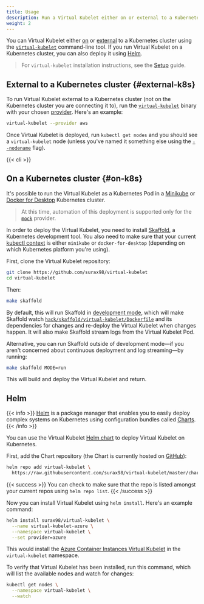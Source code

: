 ```yaml
---
title: Usage
description: Run a Virtual Kubelet either on or external to a Kubernetes cluster
weight: 2
---
```


You can Virtual Kubelet either [on](#on-k8s) or [external](#external-k8s) to a Kubernetes cluster using the [`virtual-kubelet`](#virtual-kubelet-cli) command-line tool. If you run Virtual Kubelet on a Kubernetes cluster, you can also deploy it using [Helm](#helm).

> For `virtual-kubelet` installation instructions, see the [Setup](../setup) guide.

## External to a Kubernetes cluster {#external-k8s}

To run Virtual Kubelet external to a Kubernetes cluster (not on the Kubernetes cluster you are connecting it to), run the [`virtual-kubelet`](#virtual-kubelet-cli) binary with your chosen [provider](../providers). Here's an example:

```bash
virtual-kubelet --provider aws
```

Once Virtual Kubelet is deployed, run `kubectl get nodes` and you should see a `virtual-kubelet` node (unless you've named it something else using the [`--nodename`](#virtual-kubelet-cli) flag).

<!-- The CLI docs are generated using the shortcode in layouts/shortcodes/cli.html
and the YAML config in data/cli.yaml
-->
{{< cli >}}

## On a Kubernetes cluster {#on-k8s}

It's possible to run the Virtual Kubelet as a Kubernetes Pod in a [Minikube](https://kubernetes.io/docs/setup/minikube/) or [Docker for Desktop](https://docs.docker.com/docker-for-windows/kubernetes/) Kubernetes cluster.

> At this time, automation of this deployment is supported only for the [`mock`](https://github.com/surax98/virtual-kubelet/tree/master/cmd/virtual-kubelet/internal/provider/mock) provider.

In order to deploy the Virtual Kubelet, you need to install [Skaffold](https://skaffold.dev/), a Kubernetes development tool. You also need to make sure that your current [kubectl context](https://kubernetes.io/docs/tasks/access-application-cluster/configure-access-multiple-clusters/) is either `minikube` or `docker-for-desktop` (depending on which Kubernetes platform you're using).

First, clone the Virtual Kubelet repository:

```bash
git clone https://github.com/surax98/virtual-kubelet
cd virtual-kubelet
```

Then:

```bash
make skaffold
```

By default, this will run Skaffold in [development mode](https://github.com/GoogleContainerTools/skaffold#a-glance-at-skaffold-workflow-and-architecture), which will make Skaffold watch [`hack/skaffold/virtual-kubelet/Dockerfile`](https://github.com/surax98/virtual-kubelet/blob/master/hack/skaffold/virtual-kubelet/Dockerfile) and its dependencies for changes and re-deploy the Virtual Kubelet when changes happen. It will also make Skaffold stream logs from the Virtual Kubelet Pod.

Alternative, you can run Skaffold outside of development mode—if you aren't concerned about continuous deployment and log streaming—by running:

```bash
make skaffold MODE=run
```

This will build and deploy the Virtual Kubelet and return.

## Helm

{{< info >}}
[Helm](https://helm.sh) is a package manager that enables you to easily deploy complex systems on Kubernetes using configuration bundles called [Charts](https://docs.helm.sh/developing_charts/).
{{< /info >}}

You can use the Virtual Kubelet [Helm chart](https://github.com/surax98/virtual-kubelet/tree/master/charts) to deploy Virtual Kubelet on Kubernetes.

First, add the Chart repository (the Chart is currently hosted on [GitHub](https://github.com)):

```bash
helm repo add virtual-kubelet \
  https://raw.githubusercontent.com/surax98/virtual-kubelet/master/charts
```

{{< success >}}
You can check to make sure that the repo is listed amongst your current repos using `helm repo list`.
{{< /success >}}

Now you can install Virtual Kubelet using `helm install`. Here's an example command:

```bash
helm install surax98/virtual-kubelet \
  --name virtual-kubelet-azure \
  --namespace virtual-kubelet \
  --set provider=azure
```

This would install the [Azure Container Instances Virtual Kubelet](https://github.com/surax98/virtual-kubelet/tree/master/providers/azure) in the `virtual-kubelet` namespace.

To verify that Virtual Kubelet has been installed, run this command, which will list the available nodes and watch for changes:

```bash
kubectl get nodes \
  --namespace virtual-kubelet \
  --watch
```
